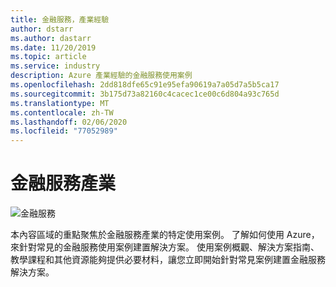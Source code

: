 ```yaml
---
title: 金融服務，產業經驗
author: dstarr
ms.author: dastarr
ms.date: 11/20/2019
ms.topic: article
ms.service: industry
description: Azure 產業經驗的金融服務使用案例
ms.openlocfilehash: 2dd818dfe65c91e95efa90619a7a05d7a5b5ca17
ms.sourcegitcommit: 3b175d73a82160c4cacec1ce00c6d804a93c765d
ms.translationtype: MT
ms.contentlocale: zh-TW
ms.lasthandoff: 02/06/2020
ms.locfileid: "77052989"
---
```

# <a name="financial-services-industry"></a>金融服務產業

![金融服務](./assets/index-assets/financial-services.png)

本內容區域的重點聚焦於金融服務產業的特定使用案例。 了解如何使用 Azure，來針對常見的金融服務使用案例建置解決方案。 使用案例概觀、解決方案指南、教學課程和其他資源能夠提供必要材料，讓您立即開始針對常見案例建置金融服務解決方案。
